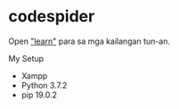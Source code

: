 # codespider

Open ["learn"](https://github.com/kylx/codespider/tree/master/learn) para sa mga kailangan tun-an.

My Setup
* Xampp
* Python 3.7.2
* pip 19.0.2
